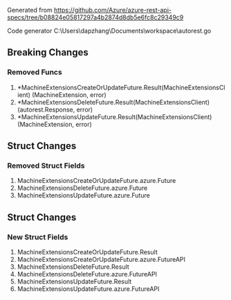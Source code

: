 Generated from https://github.com/Azure/azure-rest-api-specs/tree/b08824e05817297a4b2874d8db5e6fc8c29349c9

Code generator C:\Users\dapzhang\Documents\workspace\autorest.go

## Breaking Changes

### Removed Funcs

1. *MachineExtensionsCreateOrUpdateFuture.Result(MachineExtensionsClient) (MachineExtension, error)
1. *MachineExtensionsDeleteFuture.Result(MachineExtensionsClient) (autorest.Response, error)
1. *MachineExtensionsUpdateFuture.Result(MachineExtensionsClient) (MachineExtension, error)

## Struct Changes

### Removed Struct Fields

1. MachineExtensionsCreateOrUpdateFuture.azure.Future
1. MachineExtensionsDeleteFuture.azure.Future
1. MachineExtensionsUpdateFuture.azure.Future

## Struct Changes

### New Struct Fields

1. MachineExtensionsCreateOrUpdateFuture.Result
1. MachineExtensionsCreateOrUpdateFuture.azure.FutureAPI
1. MachineExtensionsDeleteFuture.Result
1. MachineExtensionsDeleteFuture.azure.FutureAPI
1. MachineExtensionsUpdateFuture.Result
1. MachineExtensionsUpdateFuture.azure.FutureAPI
